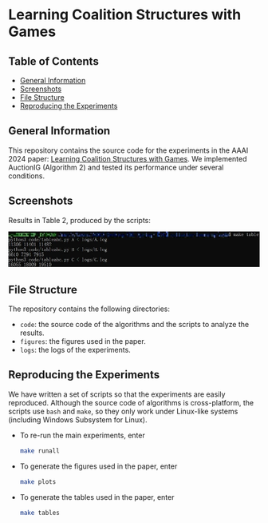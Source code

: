 # Learning Coalition Structures with Games

## Table of Contents

- [General Information](#general-information)
- [Screenshots](#screenshots)
- [File Structure](#file-structure)
- [Reproducing the Experiments](#reproducing-the-experiments)

## General Information

This repository contains the source code for the experiments in the AAAI 2024 paper: [Learning Coalition Structures with Games](https://arxiv.org/abs/2312.09058). We implemented AuctionIG (Algorithm 2) and tested its performance under several conditions.

## Screenshots

Results in Table 2, produced by the scripts:

![Screenshot](screenshot.jpg)

## File Structure

The repository contains the following directories:

- `code`: the source code of the algorithms and the scripts to analyze the results.
- `figures`: the figures used in the paper.
- `logs`: the logs of the experiments.

## Reproducing the Experiments

We have written a set of scripts so that the experiments are easily reproduced. Although the source code of algorithms is cross-platform, the scripts use `bash` and `make`, so they only work under Linux-like systems (including Windows Subsystem for Linux).

- To re-run the main experiments, enter

  ``` bash
  make runall
  ```

- To generate the figures used in the paper, enter

  ``` bash
  make plots
  ```

- To generate the tables used in the paper, enter

  ``` bash
  make tables
  ```
  